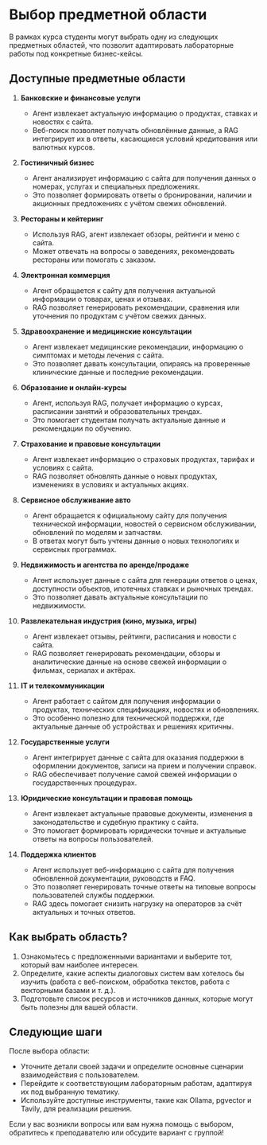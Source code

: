 # Выбор предметной области

В рамках курса студенты могут выбрать одну из следующих предметных областей, что позволит адаптировать лабораторные работы под конкретные бизнес-кейсы.

## Доступные предметные области

1. **Банковские и финансовые услуги**
   - Агент извлекает актуальную информацию о продуктах, ставках и новостях с сайта.
   - Веб-поиск позволяет получать обновлённые данные, а RAG интегрирует их в ответы, касающиеся условий кредитования или валютных курсов.

2. **Гостиничный бизнес**
   - Агент анализирует информацию с сайта для получения данных о номерах, услугах и специальных предложениях.
   - Это позволяет формировать ответы о бронировании, наличии и акционных предложениях с учётом свежих обновлений.

3. **Рестораны и кейтеринг**
   - Используя RAG, агент извлекает обзоры, рейтинги и меню с сайта.
   - Может отвечать на вопросы о заведениях, рекомендовать рестораны или помогать с заказом.

4. **Электронная коммерция**
   - Агент обращается к сайту для получения актуальной информации о товарах, ценах и отзывах.
   - RAG позволяет генерировать рекомендации, сравнения или уточнения по продуктам с учётом свежих данных.

5. **Здравоохранение и медицинские консультации**
   - Агент извлекает медицинские рекомендации, информацию о симптомах и методы лечения с сайта.
   - Это позволяет давать консультации, опираясь на проверенные клинические данные и последние рекомендации.

6. **Образование и онлайн-курсы**
   - Агент, используя RAG, получает информацию о курсах, расписании занятий и образовательных трендах.
   - Это помогает студентам получать актуальные данные и рекомендации по обучению.

7. **Страхование и правовые консультации**
   - Агент извлекает информацию о страховых продуктах, тарифах и условиях с сайта.
   - RAG позволяет обновлять данные о новых продуктах, изменениях в условиях и актуальных акциях.

8. **Сервисное обслуживание авто**
   - Агент обращается к официальному сайту для получения технической информации, новостей о сервисном обслуживании, обновлений по моделям и запчастям.
   - В ответах могут быть учтены данные о новых технологиях и сервисных программах.

9. **Недвижимость и агентства по аренде/продаже**
   - Агент использует данные с сайта для генерации ответов о ценах, доступности объектов, ипотечных ставках и рыночных трендах.
   - Это позволяет давать актуальные консультации по недвижимости.

10. **Развлекательная индустрия (кино, музыка, игры)**
    - Агент извлекает отзывы, рейтинги, расписания и новости с сайта.
    - RAG позволяет генерировать рекомендации, обзоры и аналитические данные на основе свежей информации о фильмах, сериалах и актёрах.

11. **IT и телекоммуникации**
    - Агент работает с сайтом для получения информации о продуктах, технических спецификациях, новостях и обновлениях.
    - Это особенно полезно для технической поддержки, где актуальные данные об устройствах и решениях критичны.

12. **Государственные услуги**
    - Агент интегрирует данные с сайта для оказания поддержки в оформлении документов, записи на прием и получении справок.
    - RAG обеспечивает получение самой свежей информации о государственных процедурах.

13. **Юридические консультации и правовая помощь**
    - Агент извлекает актуальные правовые документы, изменения в законодательстве и судебную практику с сайта.
    - Это помогает формировать юридически точные и актуальные ответы на вопросы пользователей.

14. **Поддержка клиентов**
    - Агент использует веб-информацию с сайта для получения обновленной документации, руководств и FAQ.
    - Это позволяет генерировать точные ответы на типовые вопросы пользователей службы поддержки.
    - RAG здесь помогает снизить нагрузку на операторов за счёт актуальных и точных ответов.

## Как выбрать область?

1. Ознакомьтесь с предложенными вариантами и выберите тот, который вам наиболее интересен.
2. Определите, какие аспекты диалоговых систем вам хотелось бы изучить (работа с веб-поиском, обработка текстов, работа с векторными базами и т. д.).
3. Подготовьте список ресурсов и источников данных, которые могут быть полезны для вашей области.

## Следующие шаги

После выбора области:
- Уточните детали своей задачи и определите основные сценарии взаимодействия с пользователем.
- Перейдите к соответствующим лабораторным работам, адаптируя их под выбранную тематику.
- Используйте доступные инструменты, такие как Ollama, pgvector и Tavily, для реализации решения.

Если у вас возникли вопросы или вам нужна помощь с выбором, обратитесь к преподавателю или обсудите вариант с группой!

